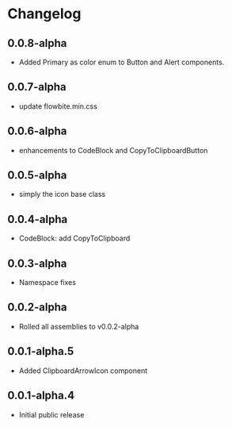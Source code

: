 # Changelog

## 0.0.8-alpha

- Added Primary as color enum to Button and Alert components.

## 0.0.7-alpha

- update flowbite.min.css

## 0.0.6-alpha

- enhancements to CodeBlock and CopyToClipboardButton

## 0.0.5-alpha

- simply the icon base class

## 0.0.4-alpha

- CodeBlock: add CopyToClipboard

## 0.0.3-alpha

- Namespace fixes

## 0.0.2-alpha

- Rolled all assemblies to v0.0.2-alpha

## 0.0.1-alpha.5

- Added ClipboardArrowIcon component

## 0.0.1-alpha.4

- Initial public release
